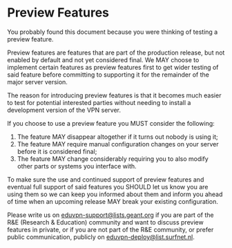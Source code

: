 # Preview Features

You probably found this document because you were thinking of testing a 
preview feature.

Preview features are features that are part of the production release, but not
enabled by default and not yet considered final. We MAY choose to implement
certain features as preview features first to get wider testing of said feature
before committing to supporting it for the remainder of the major server 
version.

The reason for introducing preview features is that it becomes much easier 
to test for potential interested parties without needing to install a 
development version of the VPN server.

If you choose to use a preview feature you MUST consider the following:

1. The feature MAY disappear altogether if it turns out nobody is using it;
2. The feature MAY require manual configuration changes on your server before 
   it is considered final;
3. The feature MAY change considerably requiring you to also modify other 
   parts or systems you interface with.
   
To make sure the use and continued support of preview features and eventual 
full support of said features you SHOULD let us know you are using them so we 
can keep you informed about them and inform you ahead of time when an upcoming
release MAY break your existing configuration.

Please write us on 
[eduvpn-support@lists.geant.org](mailto:eduvpn-support@lists.geant.org) if you 
are part of the R&E (Research & Education) community and want to discuss 
preview features in private, or if you are not part of the R&E community, or 
prefer public communication, publicly on 
[eduvpn-deploy@list.surfnet.nl](mailto:eduvpn-deploy@list.surfnet.nl).
